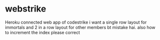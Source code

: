 webstrike
=========

Heroku connected web app of codestrike
i want a single row layout for immortals 
and 2 in a row layout for other members bt mistake hai.
 also how to increment the index please correct
 